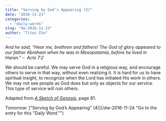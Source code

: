 ```yaml
---
title: "Serving by God’s Appearing (3)"
date: "2016-11-23"
categories: 
  - "daily-words"
slug: "dw-2016-11-23"
author: "Titus Chu"
---
```


_And he said, “Hear me, brethren and fathers! The God of glory appeared to our father Abraham when he was in Mesopotamia, before he lived in Haran.”_ _–  Acts 7:2_

We should be careful. We may serve God in a religious way, and encourage others to serve in that way, without even realizing it. It is hard for us to have spiritual insight, to recognize when the Lord has initiated His work in others. We may not see people as God does but only as objects for our service. This type of service will ruin others.

Adapted from _[A Sketch of Genesis](/book-gen-sketch/ "Go to the listing for this book.")_, page 81.

Tomorrow: ["Serving by God’s Appearing" (4)](/dw-2016-11-24 "Go to the entry for this "Daily Word."")
